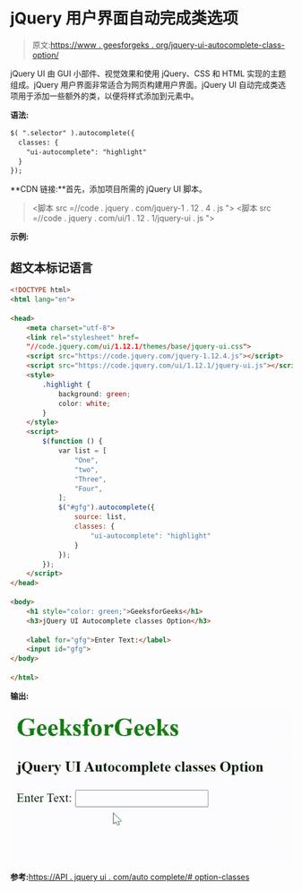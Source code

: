 # jQuery 用户界面自动完成类选项

> 原文:[https://www . geesforgeks . org/jquery-ui-autocomplete-class-option/](https://www.geeksforgeeks.org/jquery-ui-autocomplete-classes-option/)

jQuery UI 由 GUI 小部件、视觉效果和使用 jQuery、CSS 和 HTML 实现的主题组成。jQuery 用户界面非常适合为网页构建用户界面。jQuery UI 自动完成类选项用于添加一些额外的类，以便将样式添加到元素中。

**语法:**

```html
$( ".selector" ).autocomplete({
  classes: {
    "ui-autocomplete": "highlight"
  }
});
```

**CDN 链接:**首先，添加项目所需的 jQuery UI 脚本。

> <link rel="”stylesheet”" href="”//code.jquery.com/ui/1.12.1/themes/smoothness/jquery-ui.css”">
> <脚本 src =//code . jquery . com/jquery-1 . 12 . 4 . js "></脚本>
> <脚本 src =//code . jquery . com/ui/1 . 12 . 1/jquery-ui . js "></脚本>

**示例:**

## 超文本标记语言

```html
<!DOCTYPE html>
<html lang="en">

<head>
    <meta charset="utf-8">
    <link rel="stylesheet" href=
    "//code.jquery.com/ui/1.12.1/themes/base/jquery-ui.css">
    <script src="https://code.jquery.com/jquery-1.12.4.js"></script>
    <script src="https://code.jquery.com/ui/1.12.1/jquery-ui.js"></script>
    <style>
        .highlight {
            background: green;
            color: white;
        }
    </style>
    <script>
        $(function () {
            var list = [
                "One",
                "two",
                "Three",
                "Four",
            ];
            $("#gfg").autocomplete({
                source: list,
                classes: {
                    "ui-autocomplete": "highlight"
                }
            });
        });
    </script>
</head>

<body>
    <h1 style="color: green;">GeeksforGeeks</h1>
    <h3>jQuery UI Autocomplete classes Option</h3>

    <label for="gfg">Enter Text:</label>
    <input id="gfg">
</body>

</html>
```

**输出:**

![](img/025c8c4359035291a6c2444c169f0953.png)

**参考:**[https://API . jquery ui . com/auto complete/# option-classes](https://api.jqueryui.com/autocomplete/#option-classes)